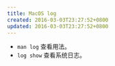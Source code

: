 ```yaml
---
title: MacOS log
created: 2016-03-03T23:27:52+0800
updated: 2016-03-03T23:27:52+0800
---
```



- `man log` 查看用法。
- `log show` 查看系统日志。
